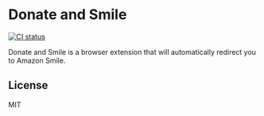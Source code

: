 # Donate and Smile

[![CI status](https://github.com/sublimefund/donate-and-smile/workflows/CI/badge.svg)](https://github.com/sublimefund/donate-and-smile/actions?query=branch%3Amaster)

Donate and Smile is a browser extension that will automatically redirect you to
Amazon Smile.

## License

MIT

